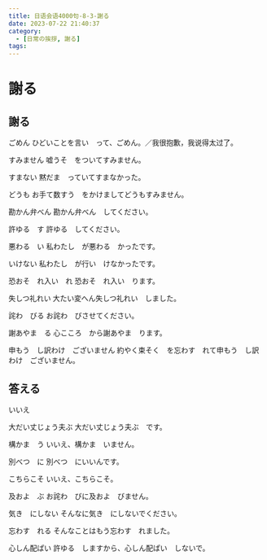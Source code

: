 ```yaml
---
title: 日语会语4000句-8-3-謝る
date: 2023-07-22 21:40:37
category:
  - [日常の挨拶, 謝る]
tags:
---
```


# 謝る

## 謝る

ごめん
ひどいことを言い　って、ごめん。／我很抱歉，我说得太过了。

すみません
嘘うそ　をついてすみません。

すまない
黙だま　っていてすまなかった。

どうも
お手て数すう　をかけましてどうもすみません。

勘かん弁べん
勘かん弁べん　してください。

許ゆる　す
許ゆる　してください。

悪わる　い
私わたし　が悪わる　かったです。

いけない
私わたし　が行い　けなかったです。

恐おそ　れ入い　れ
恐おそ　れ入い　ります。

失しつ礼れい
大たい変へん失しつ礼れい　しました。

詫わ　びる
お詫わ　びさせてください。

謝あやま　る
心こころ　から謝あやま　ります。

申もう　し訳わけ　ございません
約やく束そく　を忘わす　れて申もう　し訳わけ　ございません。


## 答える

いいえ

大だい丈じょう夫ぶ
大だい丈じょう夫ぶ　です。

構かま　う
いいえ、構かま　いません。

別べつ　に
別べつ　にいいんです。

こちらこそ
いいえ、こちらこそ。

及およ　ぶ
お詫わ　びに及およ　びません。

気き　にしない
そんなに気き　にしないでください。

忘わす　れる
そんなことはもう忘わす　れました。

心しん配ぱい
許ゆる　しますから、心しん配ぱい　しないで。
